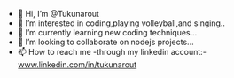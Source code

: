 - 👋 Hi, I’m @Tukunarout
- 👀 I’m interested in coding,playing volleyball,and singing..
- 🌱 I’m currently learning new coding techniques...
- 💞️ I’m looking to collaborate on nodejs projects...
- 📫 How to reach me -through my linkedin account:-www.linkedin.com/in/tukunarout


